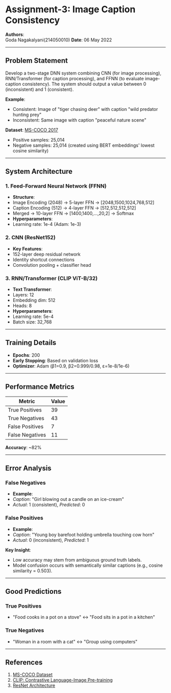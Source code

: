 # Assignment-3: Image Caption Consistency

**Authors**:  
Goda Nagakalyani(214050010) 
**Date**: 06 May 2022  

---

## Problem Statement
Develop a two-stage DNN system combining CNN (for image processing), RNN/Transformer (for caption processing), and FFNN (to evaluate image-caption consistency). The system should output a value between 0 (inconsistent) and 1 (consistent).

**Example**:  
- Consistent: Image of "tiger chasing deer" with caption "wild predator hunting prey"  
- Inconsistent: Same image with caption "peaceful nature scene"  

**Dataset**: [MS-COCO 2017](https://cocodataset.org/#home)  
- Positive samples: 25,014  
- Negative samples: 25,014 (created using BERT embeddings' lowest cosine similarity)  

---

## System Architecture
### 1. Feed-Forward Neural Network (FFNN)
- **Structure**:
- Image Encoding (2048) → 5-layer FFN → [2048,1500,1024,768,512]
- Caption Encoding (512) → 4-layer FFN → [512,512,512,512]
- Merged → 10-layer FFN → [1400,1400,...,20,2] → Softmax  
- **Hyperparameters**:  
- Learning rate: 1e-4 (Adam: 1e-3)  

### 2. CNN (ResNet152)
- **Key Features**:  
- 152-layer deep residual network  
- Identity shortcut connections  
- Convolution pooling + classifier head  

### 3. RNN/Transformer (CLIP ViT-B/32)
- **Text Transformer**:  
- Layers: 12  
- Embedding dim: 512  
- Heads: 8  
- **Hyperparameters**:  
- Learning rate: 5e-4  
- Batch size: 32,768  

---

## Training Details
- **Epochs**: 200  
- **Early Stopping**: Based on validation loss  
- **Optimizer**: Adam (β1=0.9, β2=0.999/0.98, ε=1e-8/1e-6)  

---

## Performance Metrics
| Metric          | Value |
|-----------------|-------|
| True Positives  | 39    |
| True Negatives  | 43    |
| False Positives | 7     |
| False Negatives | 11    |

**Accuracy**: ~82%  

---

## Error Analysis
### False Negatives
- **Example**:  
- *Caption*: "Girl blowing out a candle on an ice-cream"  
- *Actual*: 1 (consistent), *Predicted*: 0  

### False Positives
- **Example**:  
- *Caption*: "Young boy barefoot holding umbrella touching cow horn"  
- *Actual*: 0 (inconsistent), *Predicted*: 1  

**Key Insight**:  
- Low accuracy may stem from ambiguous ground truth labels.  
- Model confusion occurs with semantically similar captions (e.g., cosine similarity = 0.503).  

---

## Good Predictions
### True Positives
- "Food cooks in a pot on a stove" ↔ "Food sits in a pot in a kitchen"  

### True Negatives
- "Woman in a room with a cat" ↔ "Group using computers"  

---

## References
1. [MS-COCO Dataset](https://arxiv.org/pdf/1405.0312.pdf)  
2. [CLIP: Contrastive Language-Image Pre-training](https://arxiv.org/abs/2103.00020)  
3. [ResNet Architecture](https://arxiv.org/abs/1512.03385)

